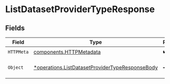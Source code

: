 # ListDatasetProviderTypeResponse


## Fields

| Field                                                                                                             | Type                                                                                                              | Required                                                                                                          | Description                                                                                                       |
| ----------------------------------------------------------------------------------------------------------------- | ----------------------------------------------------------------------------------------------------------------- | ----------------------------------------------------------------------------------------------------------------- | ----------------------------------------------------------------------------------------------------------------- |
| `HTTPMeta`                                                                                                        | [components.HTTPMetadata](../../models/components/httpmetadata.md)                                                | :heavy_check_mark:                                                                                                | N/A                                                                                                               |
| `Object`                                                                                                          | [*operations.ListDatasetProviderTypeResponseBody](../../models/operations/listdatasetprovidertyperesponsebody.md) | :heavy_minus_sign:                                                                                                | a list of DatasetProviderType objects                                                                             |